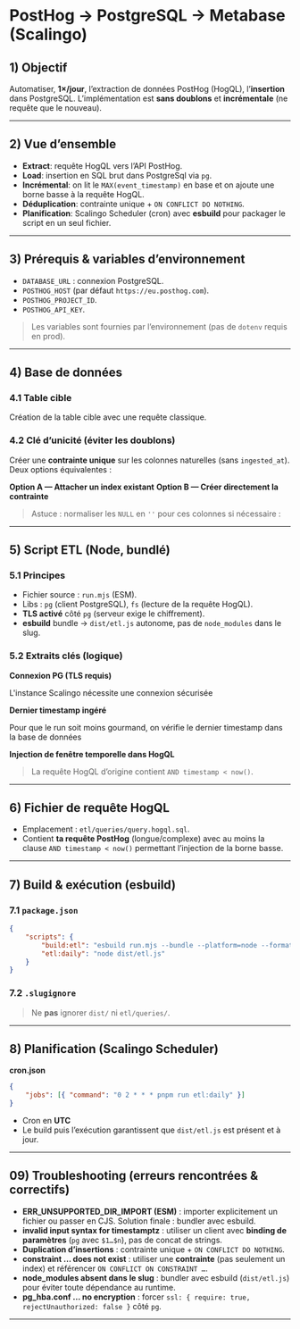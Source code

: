 # PostHog → PostgreSQL → Metabase (Scalingo)

## 1) Objectif

Automatiser, **1×/jour**, l’extraction de données PostHog (HogQL), l’**insertion** dans PostgreSQL. L’implémentation est **sans doublons** et **incrémentale** (ne requête que le nouveau).

---

## 2) Vue d’ensemble

- **Extract**: requête HogQL vers l’API PostHog.
- **Load**: insertion en SQL brut dans PostgreSql via `pg`.
- **Incrémental**: on lit le `MAX(event_timestamp)` en base et on ajoute une borne basse à la requête HogQL.
- **Déduplication**: contrainte unique + `ON CONFLICT DO NOTHING`.
- **Planification**: Scalingo Scheduler (cron) avec **esbuild** pour packager le script en un seul fichier.

---

## 3) Prérequis & variables d’environnement

- `DATABASE_URL` : connexion PostgreSQL.
- `POSTHOG_HOST` (par défaut `https://eu.posthog.com`).
- `POSTHOG_PROJECT_ID`.
- `POSTHOG_API_KEY`.

> Les variables sont fournies par l’environnement (pas de `dotenv` requis en prod).

---

## 4) Base de données

### 4.1 Table cible

Création de la table cible avec une requête classique.

### 4.2 Clé d’unicité (éviter les doublons)

Créer une **contrainte unique** sur les colonnes naturelles (sans `ingested_at`). Deux options équivalentes :

**Option A — Attacher un index existant**
**Option B — Créer directement la contrainte**

> Astuce : normaliser les `NULL` en `''` pour ces colonnes si nécessaire :

---

## 5) Script ETL (Node, bundlé)

### 5.1 Principes

- Fichier source : `run.mjs` (ESM).
- Libs : `pg` (client PostgreSQL), `fs` (lecture de la requête HogQL).
- **TLS activé** côté `pg` (serveur exige le chiffrement).
- **esbuild** bundle → `dist/etl.js` autonome, pas de `node_modules` dans le slug.

### 5.2 Extraits clés (logique)

**Connexion PG (TLS requis)**

L'instance Scalingo nécessite une connexion sécurisée

**Dernier timestamp ingéré**

Pour que le run soit moins gourmand, on vérifie le dernier timestamp dans la base de données

**Injection de fenêtre temporelle dans HogQL**

> La requête HogQL d’origine contient `AND timestamp < now()`.

---

## 6) Fichier de requête HogQL

- Emplacement : `etl/queries/query.hogql.sql`.
- Contient **ta requête PostHog** (longue/complexe) avec au moins la clause `AND timestamp < now()` permettant l’injection de la borne basse.

---

## 7) Build & exécution (esbuild)

### 7.1 `package.json`

```json
{
    "scripts": {
        "build:etl": "esbuild run.mjs --bundle --platform=node --format=cjs --outfile=dist/etl.js",
        "etl:daily": "node dist/etl.js"
    }
}
```

### 7.2 `.slugignore`

> Ne **pas** ignorer `dist/` ni `etl/queries/`.

---

## 8) Planification (Scalingo Scheduler)

**cron.json**

```json
{
    "jobs": [{ "command": "0 2 * * * pnpm run etl:daily" }]
}
```

- Cron en **UTC**
- Le build puis l’exécution garantissent que `dist/etl.js` est présent et à jour.

---

## 09) Troubleshooting (erreurs rencontrées & correctifs)

- **ERR_UNSUPPORTED_DIR_IMPORT (ESM)** : importer explicitement un fichier ou passer en CJS. Solution finale : bundler avec esbuild.
- **invalid input syntax for timestamptz** : utiliser un client avec **binding de paramètres** (`pg` avec `$1…$n`), pas de concat de strings.
- **Duplication d’insertions** : contrainte unique + `ON CONFLICT DO NOTHING`.
- **constraint … does not exist** : utiliser une **contrainte** (pas seulement un index) et référencer `ON CONFLICT ON CONSTRAINT …`.
- **node_modules absent dans le slug** : bundler avec esbuild (`dist/etl.js`) pour éviter toute dépendance au runtime.
- **pg_hba.conf … no encryption** : forcer `ssl: { require: true, rejectUnauthorized: false }` côté `pg`.

---
